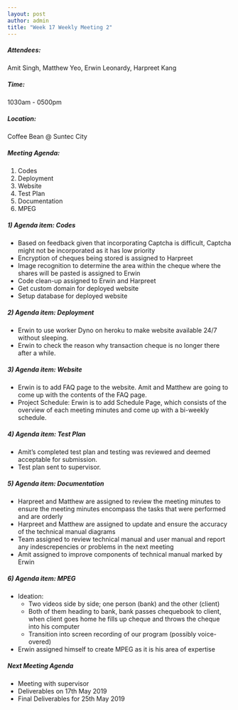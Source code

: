 ```yaml
---
layout: post
author: admin
title: "Week 17 Weekly Meeting 2"
---
```


##### Attendees:
Amit Singh, Matthew Yeo, Erwin Leonardy, Harpreet Kang

##### Time:
1030am - 0500pm

##### Location: 
Coffee Bean @ Suntec City

##### Meeting Agenda:
1. Codes
2. Deployment
3. Website
4. Test Plan
5. Documentation
6. MPEG


##### 1) Agenda item: Codes
- Based on feedback given that incorporating Captcha is difficult, Captcha might not be incorporated as it has low priority
- Encryption of cheques being stored is assigned to Harpreet
- Image recognition to determine the area within the cheque where the shares will be pasted is assigned to Erwin
- Code clean-up assigned to Erwin and Harpreet
- Get custom domain for deployed website
- Setup database for deployed website

##### 2) Agenda item: Deployment
- Erwin to use worker Dyno on heroku to make website available 24/7 without sleeping.
- Erwin to check the reason why transaction cheque is no longer there after a while.

##### 3) Agenda item: Website
- Erwin is to add FAQ page to the website. Amit and Matthew are going to come up with the contents of the FAQ page. 
- Project Schedule: Erwin is to add Schedule Page, which consists of the overview of each meeting minutes and come up with a bi-weekly schedule.

##### 4) Agenda item: Test Plan
- Amit’s completed test plan and testing was reviewed and deemed acceptable for submission.
- Test plan sent to supervisor.

##### 5) Agenda item: Documentation
- Harpreet and Matthew are assigned to review the meeting minutes to ensure the meeting minutes encompass the tasks that were performed and are orderly
- Harpreet and Matthew are assigned to update and ensure the accuracy of the technical manual diagrams
- Team assigned to review technical manual and user manual and report any indescrepencies or problems in the next meeting
- Amit assigned to improve components of technical manual marked by Erwin

##### 6) Agenda item: MPEG
- Ideation: 
  - Two videos side by side; one person (bank) and the other (client)
  - Both of them heading to bank, bank passes chequebook to client, when client goes home he fills up cheque and throws the cheque into his computer
  - Transition into screen recording of our program (possibly voice-overed)
- Erwin assigned himself to create MPEG as it is his area of expertise


##### Next Meeting Agenda
- Meeting with supervisor
- Deliverables on 17th May 2019
- Final Deliverables for 25th May 2019

